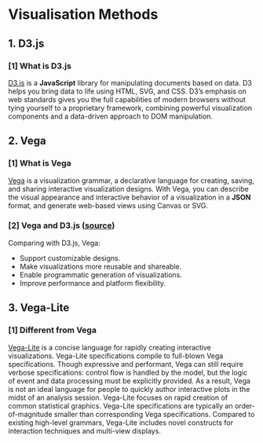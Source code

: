 # Visualisation Methods

## 1. D3.js

### [1] What is D3.js

[D3.js](https://d3js.org/) is a **JavaScript** library for manipulating documents based on data. D3 helps you bring data to life using HTML, SVG, and CSS. D3’s emphasis on web standards gives you the full capabilities of modern browsers without tying yourself to a proprietary framework, combining powerful visualization components and a data-driven approach to DOM manipulation.

## 2. Vega

### [1] What is Vega

[Vega](https://vega.github.io/vega/) is a visualization grammar, a declarative language for creating, saving, and sharing interactive visualization designs. With Vega, you can describe the visual appearance and interactive behavior of a visualization in a **JSON** format, and generate web-based views using Canvas or SVG.

### [2] Vega and D3.js ([source](https://vega.github.io/vega/about/vega-and-d3/))

Comparing with D3.js, Vega:

- Support customizable designs.
- Make visualizations more reusable and shareable.
- Enable programmatic generation of visualizations.
- Improve performance and platform flexibility.

## 3. Vega-Lite

### [1] Different from Vega

[Vega-Lite](https://vega.github.io/vega-lite/) is a concise language for rapidly creating interactive visualizations. Vega-Lite specifications compile to full-blown Vega specifications. Though expressive and performant, Vega can still require verbose specifications: control flow is handled by the model, but the logic of event and data processing must be explicitly provided. As a result, Vega is not an ideal language for people to quickly author interactive plots in the midst of an analysis session. Vega-Lite focuses on rapid creation of common statistical graphics. Vega-Lite specifications are typically an order-of-magnitude smaller than corresponding Vega specifications. Compared to existing high-level grammars, Vega-Lite includes novel constructs for interaction techniques and multi-view displays.
